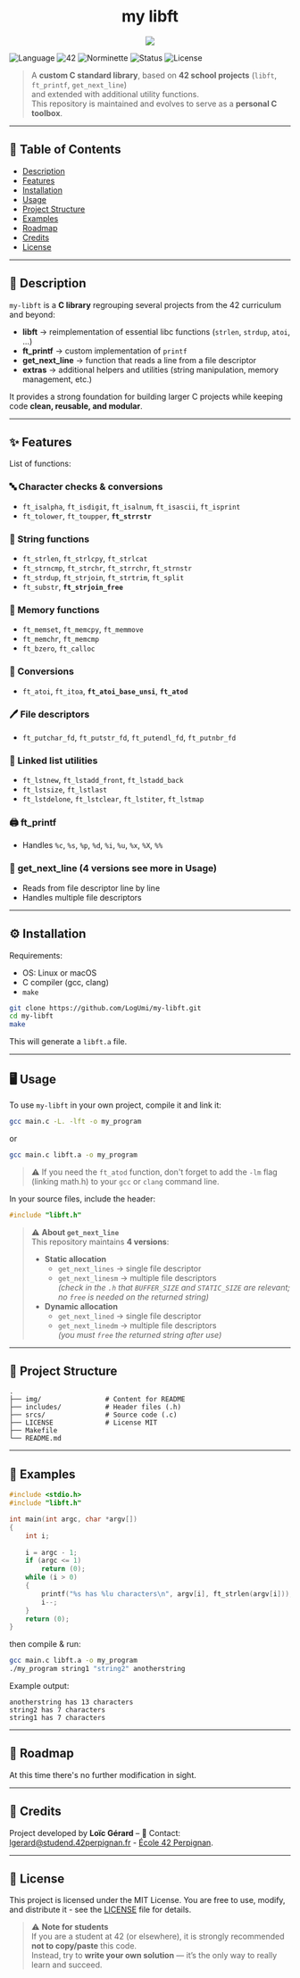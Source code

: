 <div align="center">
  <h1>my libft</h1>
  <img src="./img/ma_libft.png"  />
  <br>
</div>

![Language](https://img.shields.io/badge/language-C-blue)
![42](https://img.shields.io/badge/origin-42-black)
![Norminette](https://img.shields.io/badge/norminette-passed-brightgreen)
![Status](https://img.shields.io/badge/status-maintained-brightgreen)
![License](https://img.shields.io/badge/license-MIT-yellow)

> A **custom C standard library**, based on **42 school projects** (`libft`, `ft_printf`, `get_next_line`)  
> and extended with additional utility functions.  
> This repository is maintained and evolves to serve as a **personal C toolbox**.

---

## 📖 Table of Contents
- [Description](#-description)
- [Features](#-features)
- [Installation](#%EF%B8%8F-installation)
- [Usage](#-usage)
- [Project Structure](#-project-structure)
- [Examples](#-examples)
- [Roadmap](#-roadmap)
- [Credits](#-credits)
- [License](#-license)

---

## 📝 Description
`my-libft` is a **C library** regrouping several projects from the 42 curriculum and beyond:  

- **libft** → reimplementation of essential libc functions (`strlen`, `strdup`, `atoi`, …)  
- **ft_printf** → custom implementation of `printf`  
- **get_next_line** → function that reads a line from a file descriptor  
- **extras** → additional helpers and utilities (string manipulation, memory management, etc.)  

It provides a strong foundation for building larger C projects while keeping code **clean, reusable, and modular**.

---

## ✨ Features
List of functions:

### 🔤 Character checks & conversions
- `ft_isalpha`, `ft_isdigit`, `ft_isalnum`, `ft_isascii`, `ft_isprint`
- `ft_tolower`, `ft_toupper`, **`ft_strrstr`**

### 🧵 String functions
- `ft_strlen`, `ft_strlcpy`, `ft_strlcat`
- `ft_strncmp`, `ft_strchr`, `ft_strrchr`, `ft_strnstr`
- `ft_strdup`, `ft_strjoin`, `ft_strtrim`, `ft_split`
- `ft_substr`, **`ft_strjoin_free`**

### 💾 Memory functions
- `ft_memset`, `ft_memcpy`, `ft_memmove`
- `ft_memchr`, `ft_memcmp`
- `ft_bzero`, `ft_calloc`

### 🔢 Conversions
- `ft_atoi`, `ft_itoa`, **`ft_atoi_base_unsi`**, **`ft_atod`**

### 🖊 File descriptors
- `ft_putchar_fd`, `ft_putstr_fd`, `ft_putendl_fd`, `ft_putnbr_fd`

### 🔗 Linked list utilities
- `ft_lstnew`, `ft_lstadd_front`, `ft_lstadd_back`
- `ft_lstsize`, `ft_lstlast`
- `ft_lstdelone`, `ft_lstclear`, `ft_lstiter`, `ft_lstmap`

### 🖨 **ft_printf**  
  - Handles `%c`, `%s`, `%p`, `%d`, `%i`, `%u`, `%x`, `%X`, `%%`  

### 📜 **get_next_line** (4 versions see more in Usage) 
  - Reads from file descriptor line by line  
  - Handles multiple file descriptors 
---

## ⚙️ Installation
Requirements:  
- OS: Linux or macOS  
- C compiler (gcc, clang)  
- `make`

```bash
git clone https://github.com/LogUmi/my-libft.git
cd my-libft
make
```
This will generate a `libft.a` file.

---

## 🖥 Usage
To use `my-libft` in your own project, compile it and link it:

```bash
gcc main.c -L. -lft -o my_program
```
or
```bash
gcc main.c libft.a -o my_program
```
> ⚠️ If you need the `ft_atod` function, don't forget to add the `-lm` flag (linking math.h) to your `gcc` or `clang` command line.

In your source files, include the header:

```c
#include "libft.h"
```
> ⚠️ **About `get_next_line`**  
> This repository maintains **4 versions**:  
> - **Static allocation**  
>   - `get_next_lines` → single file descriptor  
>   - `get_next_linesm` → multiple file descriptors  
>   *(check in the `.h` that `BUFFER_SIZE` and `STATIC_SIZE` are relevant; no `free` is needed on the returned string)*  
> - **Dynamic allocation**  
>   - `get_next_lined` → single file descriptor  
>   - `get_next_linedm` → multiple file descriptors  
>   *(you must `free` the returned string after use)*  

---

## 📂 Project Structure

```
.
├── img/                # Content for README
├── includes/           # Header files (.h)
├── srcs/               # Source code (.c)
├── LICENSE			    # License MIT
├── Makefile
└── README.md
```

---

## 🔎 Examples

```c
#include <stdio.h>
#include "libft.h"

int	main(int argc, char *argv[])
{
	int	i;
	
	i = argc - 1;
	if (argc <= 1)
		return (0);
	while (i > 0)
	{
		printf("%s has %lu characters\n", argv[i], ft_strlen(argv[i]));
		i--;
	}
	return (0);
}
```
then compile & run:
```bash
gcc main.c libft.a -o my_program
./my_program string1 "string2" anotherstring
```
Example output:
```
anotherstring has 13 characters
string2 has 7 characters
string1 has 7 characters
```

---

## 🚀 Roadmap
At this time there's no further modification in sight.

---

## 👤 Credits
Project developed by **Loïc Gérard** – 📧 Contact: lgerard@studend.42perpignan.fr - [École 42 Perpignan](https://42perpignan.fr).

---

## 📜 License
This project is licensed under the MIT License. You are free to use, modify, and distribute it - see the [LICENSE](./LICENSE) file for details.

> ⚠️ **Note for students**  
> If you are a student at 42 (or elsewhere), it is strongly recommended **not to copy/paste** this code.  
> Instead, try to **write your own solution** — it’s the only way to really learn and succeed.
